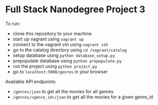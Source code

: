 Full Stack Nanodegree Project 3
===============================

To run:
- clone this repository to your machine
- start up vagrant using `vagrant up`
- connect to the vagrant vm using `vagrant ssh`
- go to the catalog directory using `cd /vagrant/catalog`
- setup database using `python database_setup.py`
- prepopulate database using `python prepopulate.py`
- run the project using `python project.py`
- go to `localhost:5000/genres` in your browser

Available API endpoints:
- `/genres/json` to get all the movies for all genres
- `/genres/<genre_id>/json` to get all the movies for a given genre_id
